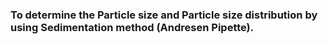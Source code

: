 ### To determine the Particle size and Particle size distribution by using Sedimentation method (Andresen Pipette).
